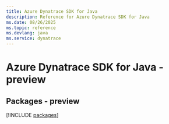```yaml
---
title: Azure Dynatrace SDK for Java
description: Reference for Azure Dynatrace SDK for Java
ms.date: 08/26/2025
ms.topic: reference
ms.devlang: java
ms.service: dynatrace
---
```

# Azure Dynatrace SDK for Java - preview
## Packages - preview
[!INCLUDE [packages](dynatrace-index.md)]